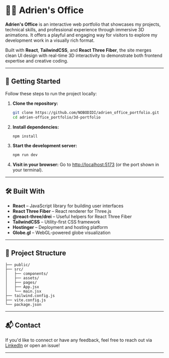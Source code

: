 # 🧑‍💻 Adrien's Office

**Adrien's Office** is an interactive web portfolio that showcases my projects, technical skills, and professional experience through immersive 3D animations. It offers a playful and engaging way for visitors to explore my development work in a visually rich format.

Built with **React**, **TailwindCSS**, and **React Three Fiber**, the site merges clean UI design with real-time 3D interactivity to demonstrate both frontend expertise and creative coding.

---

## 🚀 Getting Started

Follow these steps to run the project locally:

1. **Clone the repository:**

   ```bash
   git clone https://github.com/NOBODIDI/adrien_office_portfolio.git
   cd adrien-office_portfolio/3d-portfolio
   ```

2. **Install dependencies:**

   ```bash
   npm install
   ```

3. **Start the development server:**

   ```bash
   npm run dev
   ```

4. **Visit in your browser:**
   Go to [http://localhost:5173](http://localhost:5173) (or the port shown in your terminal).

---

## 🛠️ Built With

- **React** – JavaScript library for building user interfaces
- **React Three Fiber** – React renderer for Three.js
- **@react-three/drei** – Useful helpers for React Three Fiber
- **TailwindCSS** – Utility-first CSS framework
- **Hostinger** – Deployment and hosting platform
- **Globe.gl** – WebGL-powered globe visualization

---

## 📁 Project Structure

```
├── public/
├── src/
│   ├── components/
│   ├── assets/
│   ├── pages/
│   ├── App.jsx
│   └── main.jsx
├── tailwind.config.js
├── vite.config.js
└── package.json
```

---

## 📬 Contact

If you'd like to connect or have any feedback, feel free to reach out via [LinkedIn](https://www.linkedin.com/in/adrien-mery-92a019208/) or open an issue!

---
